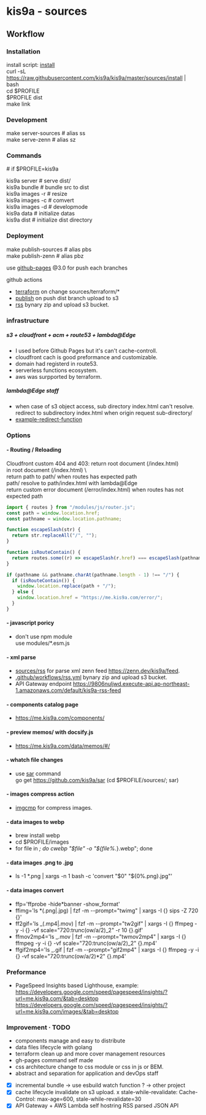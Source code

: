 # kis9a - sources

## Workflow

### Installation

install script: [install](./install)  
curl -sL https://raw.githubusercontent.com/kis9a/kis9a/master/sources/install | bash  
cd \$PROFILE  
\$PROFILE dist  
make link

### Development

make server-sources # alias ss  
make serve-zenn # alias sz

### Commands

\# if $PROFILE=kis9a

kis9a server # serve dist/  
kis9a bundle # bundle src to dist  
kis9a images -r # resize  
kis9a images -c # comvert  
kis9a images -d # developmode  
kis9a data # initialize datas  
kis9a dist # initialize dist directory

### Deployment

make publish-sources # alias pbs  
make publish-zenn # alias pbz

use [github-pages](https://github.com/tschaub/gh-pages) @3.0 for push each branches

github actions

- [terraform](../.github/workflows/terraform.yml) on change sources/terraform/\*
- [publish](../.github/workflows/publish.yml) on push dist branch upload to s3
- [rss](../.github/workflows/rss.yml) bynary zip and upload s3 bucket.

### infrastructure

##### s3 + cloudfront + acm + route53 + lambda@Edge

- I used before Github Pages but it's can't cache-controll.
- cloudfront cach is good preformance and customizable.
- domain had registerd in route53.
- serverless functions ecosystem.
- aws was surpported by terraform.

##### lambda@Edge staff

- when case of s3 object access, sub directory index.html can't resolve.  
  redirect to subdirectory index.html when origin request sub-directory/
- [example-redirect-function](./terraform/folder_index_redirect.js)

### Options

#### - Routing / Reloading

Cloudfront custom 404 and 403: return root document (/index.html)  
in root document (/index.html) \  
return path to path/ when routes has expected path  
path/ resolve to path/index.html with lambda@Edge  
return custom error document (/error/index.html) when routes has not expected path

```js
import { routes } from "/modules/js/router.js";
const path = window.location.href;
const pathname = window.location.pathname;

function escapeSlash(str) {
  return str.replaceAll("/", "");
}

function isRouteContain() {
  return routes.some((r) => escapeSlash(r.href) === escapeSlash(pathname));
}

if (pathname && pathname.charAt(pathname.length - 1) !== "/") {
  if (isRouteContain()) {
    window.location.replace(path + "/");
  } else {
    window.location.href = "https://me.kis9a.com/error/";
  }
}
```

#### - javascript poricy

- don't use npm module  
  use modules/\*.esm.js

#### - xml parse

- [sources/rss](./rss) for parse xml zenn feed <https://zenn.dev/kis9a/feed>.
- [.github/workflows/rss.yml](../.github/workflows/terraform.yml) bynary zip and upload s3 bucket.
- API Gateway endpoint <https://9806nuljwd.execute-api.ap-northeast-1.amazonaws.com/default/kis9a-rss-feed>

#### - components catalog page

- https://me.kis9a.com/components/

#### - preview memos/ with docsify.js

- https://me.kis9a.com/data/memos/#/

#### - whatch file changes

- use [sar](https://github.com/kis9a/sar) command  
  go get https://github.com/kis9a/sar
  (cd $PROFILE/sources/; sar)

#### - images compress action

- [imgcmp](../.github/workflows/imgcmp.yml) for compress images.

#### - data images to webp

- brew install webp
- cd $PROFILE/images
- for file in _; do cwebp "\$file" -o "${file%._}.webp"; done

#### - data images .png to .jpg

- ls -1 \*.png | xargs -n 1 bash -c 'convert "$0" "${0%.png}.jpg"'

#### - data images convert

- ffp='ffprobe -hide\*banner -show_format'
- ffimg='ls \*(.png|.jpg) | fzf -m --prompt="twimg" | xargs -I {} sips -Z 720 {}'
- ff2gif='ls \_(.mp4|.mov) | fzf -m --prompt="tw2gif" | xargs -I {} ffmpeg -y -i {} -vf scale="720:trunc(ow/a/2)\_2" -r 10 {}.gif'
- ffmov2mp4='ls \_.mov | fzf -m --prompt="twmov2mp4" | xargs -I {} ffmpeg -y -i {} -vf scale="720:trunc(ow/a/2)\_2" {}.mp4'
- ffgif2mp4='ls \_.gif | fzf -m --prompt="gif2mp4" | xargs -I {} ffmpeg -y -i {} -vf scale="720:trunc(ow/a/2)\*2" {}.mp4'

### Preformance

- PageSpeed Insights based Lighthouse, example:
  <https://developers.google.com/speed/pagespeed/insights/?url=me.kis9a.com/&tab=desktop>
  <https://developers.google.com/speed/pagespeed/insights/?url=me.kis9a.com/images/&tab=desktop>

### Improvement · TODO

- components manage and easy to distribute
- data files lifecycle with golang
- terraform clean up and more cover management resources
- gh-pages command self made
- css architecture change to css module or css in js or BEM.
- abstract and separation for application and devOps staff
- [x] incremental bundle -> use esbuild watch function ? -> other project
- [x] cache lifecycle invalidate on s3 upload.
      x stale-while-revalidate: Cache-Control: max-age=600, stale-while-revalidate=30
- [x] API Gateway + AWS Lambda self hostring RSS parsed JSON API
